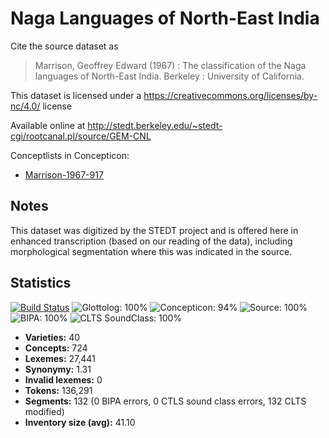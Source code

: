# Naga Languages of North-East India

Cite the source dataset as

> Marrison, Geoffrey Edward (1967) : The classification of the Naga languages of North-East India. Berkeley : University of California.

This dataset is licensed under a https://creativecommons.org/licenses/by-nc/4.0/ license

Available online at http://stedt.berkeley.edu/~stedt-cgi/rootcanal.pl/source/GEM-CNL

Conceptlists in Concepticon:
- [Marrison-1967-917](http://concepticon.clld.org/contributions/Marrison-1967-917)

## Notes

This dataset was digitized by the STEDT project and is offered here in enhanced transcription (based on our reading of the data), including morphological segmentation where this was indicated in the source.



## Statistics


[![Build Status](https://travis-ci.org/lexibank/marrisonnaga.svg?branch=master)](https://travis-ci.org/lexibank/marrisonnaga)
![Glottolog: 100%](https://img.shields.io/badge/Glottolog-100%25-brightgreen.svg "Glottolog: 100%")
![Concepticon: 94%](https://img.shields.io/badge/Concepticon-94%25-green.svg "Concepticon: 94%")
![Source: 100%](https://img.shields.io/badge/Source-100%25-brightgreen.svg "Source: 100%")
![BIPA: 100%](https://img.shields.io/badge/BIPA-100%25-brightgreen.svg "BIPA: 100%")
![CLTS SoundClass: 100%](https://img.shields.io/badge/CLTS%20SoundClass-100%25-brightgreen.svg "CLTS SoundClass: 100%")

- **Varieties:** 40
- **Concepts:** 724
- **Lexemes:** 27,441
- **Synonymy:** 1.31
- **Invalid lexemes:** 0
- **Tokens:** 136,291
- **Segments:** 132 (0 BIPA errors, 0 CTLS sound class errors, 132 CLTS modified)
- **Inventory size (avg):** 41.10